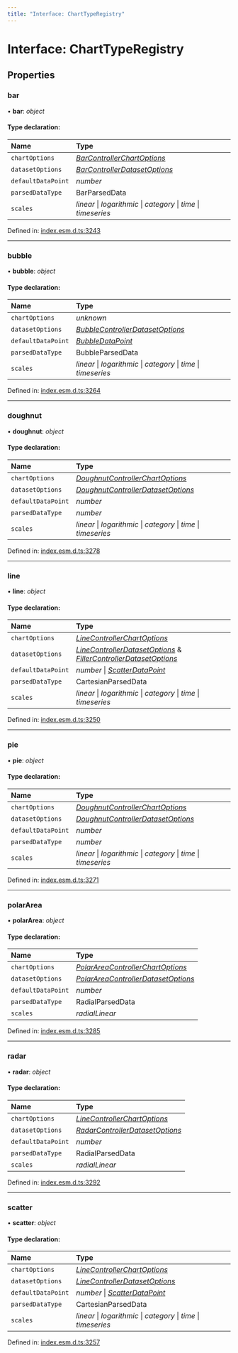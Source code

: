 ```yaml
---
title: "Interface: ChartTypeRegistry"
---
```


# Interface: ChartTypeRegistry

## Properties

### bar

• **bar**: *object*

#### Type declaration:

Name | Type |
:------ | :------ |
`chartOptions` | [*BarControllerChartOptions*](barcontrollerchartoptions.md) |
`datasetOptions` | [*BarControllerDatasetOptions*](barcontrollerdatasetoptions.md) |
`defaultDataPoint` | *number* |
`parsedDataType` | BarParsedData |
`scales` | *linear* \| *logarithmic* \| *category* \| *time* \| *timeseries* |

Defined in: [index.esm.d.ts:3243](https://github.com/chartjs/Chart.js/blob/b319f2cf/types/index.esm.d.ts#L3243)

___

### bubble

• **bubble**: *object*

#### Type declaration:

Name | Type |
:------ | :------ |
`chartOptions` | *unknown* |
`datasetOptions` | [*BubbleControllerDatasetOptions*](bubblecontrollerdatasetoptions.md) |
`defaultDataPoint` | [*BubbleDataPoint*](bubbledatapoint.md) |
`parsedDataType` | BubbleParsedData |
`scales` | *linear* \| *logarithmic* \| *category* \| *time* \| *timeseries* |

Defined in: [index.esm.d.ts:3264](https://github.com/chartjs/Chart.js/blob/b319f2cf/types/index.esm.d.ts#L3264)

___

### doughnut

• **doughnut**: *object*

#### Type declaration:

Name | Type |
:------ | :------ |
`chartOptions` | [*DoughnutControllerChartOptions*](doughnutcontrollerchartoptions.md) |
`datasetOptions` | [*DoughnutControllerDatasetOptions*](doughnutcontrollerdatasetoptions.md) |
`defaultDataPoint` | *number* |
`parsedDataType` | *number* |
`scales` | *linear* \| *logarithmic* \| *category* \| *time* \| *timeseries* |

Defined in: [index.esm.d.ts:3278](https://github.com/chartjs/Chart.js/blob/b319f2cf/types/index.esm.d.ts#L3278)

___

### line

• **line**: *object*

#### Type declaration:

Name | Type |
:------ | :------ |
`chartOptions` | [*LineControllerChartOptions*](linecontrollerchartoptions.md) |
`datasetOptions` | [*LineControllerDatasetOptions*](linecontrollerdatasetoptions.md) & [*FillerControllerDatasetOptions*](fillercontrollerdatasetoptions.md) |
`defaultDataPoint` | *number* \| [*ScatterDataPoint*](scatterdatapoint.md) |
`parsedDataType` | CartesianParsedData |
`scales` | *linear* \| *logarithmic* \| *category* \| *time* \| *timeseries* |

Defined in: [index.esm.d.ts:3250](https://github.com/chartjs/Chart.js/blob/b319f2cf/types/index.esm.d.ts#L3250)

___

### pie

• **pie**: *object*

#### Type declaration:

Name | Type |
:------ | :------ |
`chartOptions` | [*DoughnutControllerChartOptions*](doughnutcontrollerchartoptions.md) |
`datasetOptions` | [*DoughnutControllerDatasetOptions*](doughnutcontrollerdatasetoptions.md) |
`defaultDataPoint` | *number* |
`parsedDataType` | *number* |
`scales` | *linear* \| *logarithmic* \| *category* \| *time* \| *timeseries* |

Defined in: [index.esm.d.ts:3271](https://github.com/chartjs/Chart.js/blob/b319f2cf/types/index.esm.d.ts#L3271)

___

### polarArea

• **polarArea**: *object*

#### Type declaration:

Name | Type |
:------ | :------ |
`chartOptions` | [*PolarAreaControllerChartOptions*](polarareacontrollerchartoptions.md) |
`datasetOptions` | [*PolarAreaControllerDatasetOptions*](polarareacontrollerdatasetoptions.md) |
`defaultDataPoint` | *number* |
`parsedDataType` | RadialParsedData |
`scales` | *radialLinear* |

Defined in: [index.esm.d.ts:3285](https://github.com/chartjs/Chart.js/blob/b319f2cf/types/index.esm.d.ts#L3285)

___

### radar

• **radar**: *object*

#### Type declaration:

Name | Type |
:------ | :------ |
`chartOptions` | [*LineControllerChartOptions*](linecontrollerchartoptions.md) |
`datasetOptions` | [*RadarControllerDatasetOptions*](radarcontrollerdatasetoptions.md) |
`defaultDataPoint` | *number* |
`parsedDataType` | RadialParsedData |
`scales` | *radialLinear* |

Defined in: [index.esm.d.ts:3292](https://github.com/chartjs/Chart.js/blob/b319f2cf/types/index.esm.d.ts#L3292)

___

### scatter

• **scatter**: *object*

#### Type declaration:

Name | Type |
:------ | :------ |
`chartOptions` | [*LineControllerChartOptions*](linecontrollerchartoptions.md) |
`datasetOptions` | [*LineControllerDatasetOptions*](linecontrollerdatasetoptions.md) |
`defaultDataPoint` | *number* \| [*ScatterDataPoint*](scatterdatapoint.md) |
`parsedDataType` | CartesianParsedData |
`scales` | *linear* \| *logarithmic* \| *category* \| *time* \| *timeseries* |

Defined in: [index.esm.d.ts:3257](https://github.com/chartjs/Chart.js/blob/b319f2cf/types/index.esm.d.ts#L3257)
